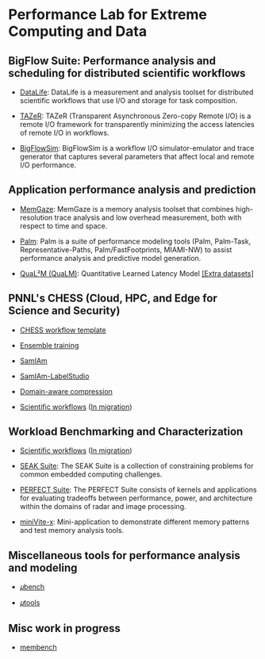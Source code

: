 <!-- -*-Mode: markdown;-*- -->
<!-- $Id$ -->

Performance Lab for Extreme Computing and Data
=============================================================================
<!-- https://github.com/PerfLab-EXaCT https://gitlab.com/PerfLab-EXaCT -->


## BigFlow Suite: Performance analysis and scheduling for distributed scientific workflows
<!-- BigFlow Tools -->

* [DataLife](https://github.com/pnnl/datalife): DataLife is a measurement and analysis toolset for distributed scientific workflows that use I/O and storage for task composition.

* [TAZeR](https://github.com/pnnl/tazer): TAZeR (Transparent Asynchronous Zero-copy Remote I/O) is a remote I/O framework for transparently minimizing the access latencies of remote I/O in workflows.

* [BigFlowSim](https://gitlab.pnnl.gov/perf-lab/tazer/tazer-bigflow-sim): BigFlowSim is a workflow I/O simulator-emulator and trace generator that captures several parameters that affect local and remote I/O performance.


## Application performance analysis and prediction

  * [MemGaze](https://github.com/pnnl/memgaze): MemGaze is a memory analysis toolset that combines high-resolution trace analysis and low overhead measurement, both with respect to time and space.

  * [Palm](https://gitlab.pnnl.gov/perf-lab/palm/): Palm is a suite of performance modeling tools (Palm, Palm-Task, Representative-Paths, Palm/FastFootprints, MIAMI-NW) to assist performance analysis and predictive model generation.

  * [QuaL²M (QuaLM)](https://github.com/pnnl/qualm): Quantitative Learned Latency Model
  [[Extra datasets]](https://github.com/PerfLab-EXaCT/qualm-data)



## PNNL's CHESS (Cloud, HPC, and Edge for Science and Security)

* [CHESS workflow template](https://gitlab.pnnl.gov/perf-lab/CHESS/...)

* [Ensemble training](https://gitlab.pnnl.gov/perf-lab/CHESS/...)

* [SamIAm](https://github.com/PerfLab-EXaCT/SamIAm)

* [SamIAm-LabelStudio](https://github.com/PerfLab-EXaCT/SamIAm-LabelStudio)

* [Domain-aware compression](https://gitlab.pnnl.gov/perf-lab/CHESS/...)

* [Scientific workflows](https://gitlab.com/perflab-exact/workflows)
  ([In migration](https://gitlab.pnnl.gov/perf-lab/workflows))


## Workload Benchmarking and Characterization

* [Scientific workflows](https://gitlab.com/perflab-exact/workflows)
  ([In migration](https://gitlab.pnnl.gov/perf-lab/workflows))

* [SEAK Suite](https://github.com/pnnl/seak): The SEAK Suite is a collection of constraining problems for common embedded computing challenges.

* [PERFECT Suite](https://github.com/pnnl/perfect): The PERFECT Suite consists of kernels and applications for evaluating tradeoffs between performance, power, and architecture within the domains of radar and image processing.

* [miniVite-x](https://github.com/PerfLab-EXaCT/minivite-x): Mini-application to demonstrate different memory patterns and test memory analysis tools.



## Miscellaneous tools for performance analysis and modeling

* [𝜇bench](https://github.com/PerfLab-EXaCT/ubench)

* [𝜇tools](https://github.com/PerfLab-EXaCT/utools)


## Misc work in progress

* [membench](https://github.com/PerfLab-EXaCT/membench)


<!-- 𝛍 𝜇 𝝁 -->


